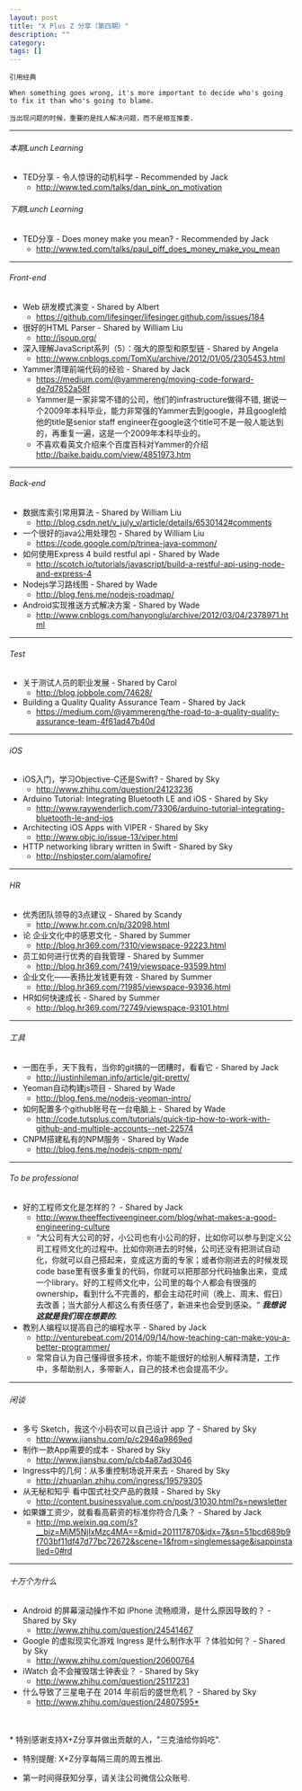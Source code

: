 ```yaml
---
layout: post
title: "X Plus Z 分享（第四期）"
description: ""
category:
tags: []
---
```


`引用经典`

`When something goes wrong, it's more important to decide who's going to fix it than who's going to blame.`

`当出现问题的时候，重要的是找人解决问题，而不是相互推委.`

----

###### 本期Lunch Learning

* TED分享 - 令人惊讶的动机科学 - Recommended by Jack
    * <http://www.ted.com/talks/dan_pink_on_motivation>

###### 下期Lunch Learning

* TED分享 - Does money make you mean? - Recommended by Jack
    * <http://www.ted.com/talks/paul_piff_does_money_make_you_mean>

----

###### Front-end

* Web 研发模式演变 - Shared by Albert
    * <https://github.com/lifesinger/lifesinger.github.com/issues/184>
* 很好的HTML Parser - Shared by William Liu
    * <http://jsoup.org/>
* 深入理解JavaScript系列（5）：强大的原型和原型链 - Shared by Angela
    * <http://www.cnblogs.com/TomXu/archive/2012/01/05/2305453.html>
* Yammer清理前端代码的经验 - Shared by Jack
    * <https://medium.com/@yammereng/moving-code-forward-de7d7852a58f>
    * Yammer是一家非常不错的公司，他们的infrastructure做得不错, 据说一个2009年本科毕业，能力非常强的Yammer去到google，并且google给他的title是senior staff engineer在google这个title可不是一般人能达到的，再重复一遍，这是一个2009年本科毕业的。
    * 不喜欢看英文介绍来个百度百科对Yammer的介绍 <http://baike.baidu.com/view/4851973.htm>

----

###### Back-end

* 数据库索引常用算法 - Shared by William Liu
    * <http://blog.csdn.net/v_july_v/article/details/6530142#comments>
* 一个很好的java公用处理包 - Shared by William Liu
    * <https://code.google.com/p/trinea-java-common/>
* 如何使用Express 4 build restful api - Shared by Wade
    * <http://scotch.io/tutorials/javascript/build-a-restful-api-using-node-and-express-4>
* Nodejs学习路线图 - Shared by Wade
    * <http://blog.fens.me/nodejs-roadmap/>
* Android实现推送方式解决方案 - Shared by Wade
    * <http://www.cnblogs.com/hanyonglu/archive/2012/03/04/2378971.html>

----

###### Test

* 关于测试人员的职业发展 - Shared by Carol
    * <http://blog.jobbole.com/74628/>
* Building a Quality Quality Assurance Team - Shared by Jack
    * <https://medium.com/@yammereng/the-road-to-a-quality-quality-assurance-team-4f61ad47b40d>

----

###### iOS

* iOS入门，学习Objective-C还是Swift? - Shared by Sky
    * <http://www.zhihu.com/question/24123236>
* Arduino Tutorial: Integrating Bluetooth LE and iOS - Shared by Sky
    * <http://www.raywenderlich.com/73306/arduino-tutorial-integrating-bluetooth-le-and-ios>
* Architecting iOS Apps with VIPER - Shared by Sky
    * <http://www.objc.io/issue-13/viper.html>
* HTTP networking library written in Swift - Shared by Sky
    * <http://nshipster.com/alamofire/>

----

###### HR

* 优秀团队领导的3点建议 - Shared by Scandy
    * <http://www.hr.com.cn/p/32098.html>
* 论 企业文化中的感恩文化 - Shared by Summer
    * <http://blog.hr369.com/?310/viewspace-92223.html>
* 员工如何进行优秀的自我管理 - Shared by Summer
    * <http://blog.hr369.com/?419/viewspace-93599.html>
* 企业文化——表扬比发钱更有效 - Shared by Summer
    * <http://blog.hr369.com/?1985/viewspace-93936.html>
* HR如何快速成长 - Shared by Summer
    * <http://blog.hr369.com/?2749/viewspace-93101.html>

----

###### 工具

* 一图在手，天下我有，当你的git搞的一团糟时，看看它 - Shared by Jack
    * <http://justinhileman.info/article/git-pretty/>
* Yeoman自动构建js项目 - Shared by Wade
    * <http://blog.fens.me/nodejs-yeoman-intro/>
* 如何配置多个github账号在一台电脑上 - Shared by Wade
    * <http://code.tutsplus.com/tutorials/quick-tip-how-to-work-with-github-and-multiple-accounts--net-22574>
* CNPM搭建私有的NPM服务 - Shared by Wade
    * <http://blog.fens.me/nodejs-cnpm-npm/>

----

###### To be professional

* 好的工程师文化是怎样的？ - Shared by Jack
    * <http://www.theeffectiveengineer.com/blog/what-makes-a-good-engineering-culture>
    * “大公司有大公司的好，小公司也有小公司的好，比如你可以参与到定义公司工程师文化的过程中。比如你刚进去的时候，公司还没有把测试自动化，你就可以自己搭起来，变成这方面的专家；或者你刚进去的时候发现code base里有很多重复的代码，你就可以把那部分代码抽象出来，变成一个library。好的工程师文化中，公司里的每个人都会有很强的ownership，看到什么不完善的，都会主动花时间（晚上、周末、假日）去改善；当大部分人都这么有责任感了，新进来也会受到感染。“ ***我想说这就是我们现在想要的.***
* 教别人编程以提高自己的编程水平 - Shared by Jack
    * <http://venturebeat.com/2014/09/14/how-teaching-can-make-you-a-better-programmer/>
    * 常常自认为自己懂得很多技术，你能不能很好的给别人解释清楚，工作中，多帮助别人，多带新人，自己的技术也会提高不少。

----

###### 闲谈

* 多亏 Sketch，我这个小码农可以自己设计 app 了 - Shared by Sky
    * <http://www.jianshu.com/p/c2946a9869ed>
* 制作一款App需要的成本 - Shared by Sky
    * <http://www.jianshu.com/p/cb4a87ad3046>
* Ingress中的几何：从多重控制场说开来去 - Shared by Sky
    * <http://zhuanlan.zhihu.com/ingress/19579305>
* 从无秘和知乎 看中国式社交产品的救赎 - Shared by Sky
    * <http://content.businessvalue.com.cn/post/31030.html?s=newsletter>
* 如果嫌工资少，就看看高薪资的标准你符合几条？ - Shared by Jack
    * <http://mp.weixin.qq.com/s?__biz=MjM5NjIxMzc4MA==&mid=201117870&idx=7&sn=51bcd689b9f703bf11df47d77bc72672&scene=1&from=singlemessage&isappinstalled=0#rd>


----

###### 十万个为什么

* Android 的屏幕滚动操作不如 iPhone 流畅顺滑，是什么原因导致的？ - Shared by Sky
    * <http://www.zhihu.com/question/24541467>
* Google 的虚拟现实化游戏 Ingress 是什么制作水平 ？体验如何？ - Shared by Sky
    * <http://www.zhihu.com/question/20600764>
* iWatch 会不会摧毁瑞士钟表业？ - Shared by Sky
    * <http://www.zhihu.com/question/25117231>
* 什么导致了三星电子在 2014 年前后的盛世危机？ - Shared by Sky
    * <http://www.zhihu.com/question/24807595*>  
<br />
<br />
* 特别感谢支持X+Z分享并做出贡献的人，"三克油给你妈吃".

* 特别提醒: X+Z分享每隔三周的周五推出.

* 第一时间得获知分享，请关注公司微信公众账号.
